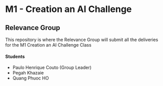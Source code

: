 # M1 - Creation an AI Challenge
## Relevance Group
This repository is where the Relevance Group will submit all the deliveries for the M1 Creation an AI Challenge Class

#### Students

- Paulo Henrique Couto (Group Leader)
- Pegah Khazaie
- Quang Phuoc HO
